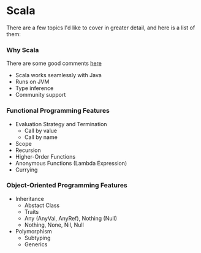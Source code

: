 # Scala

There are a few topics I'd like to cover in greater detail, and here is a list of them:

### Why Scala

There are some good comments [here](http://blog.madhukaraphatak.com/scala-for-android/)

- Scala works seamlessly with Java
- Runs on JVM
- Type inference
- Community support

### Functional Programming Features

- Evaluation Strategy and Termination
    - Call by value
    - Call by name
- Scope
- Recursion
- Higher-Order Functions
- Anonymous Functions (Lambda Expression)
- Currying

### Object-Oriented Programming Features

- Inheritance
    - Abstact Class
    - Traits
    - Any (AnyVal, AnyRef), Nothing (Null)
    - Nothing, None, Nil, Null
- Polymorphism
    - Subtyping
    - Generics
